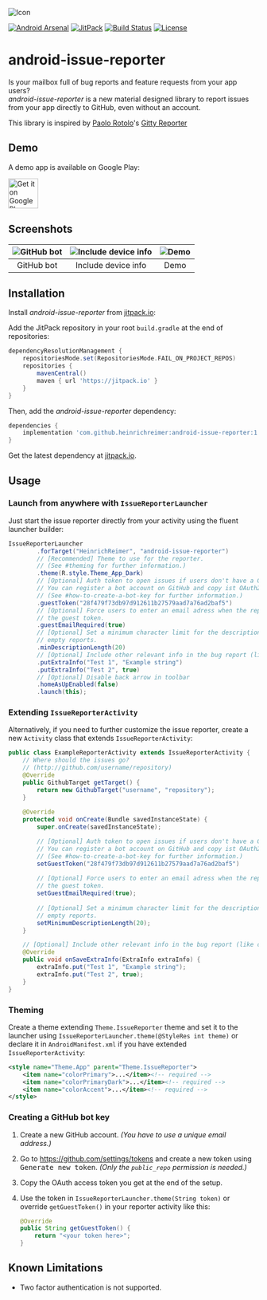 ![Icon](http://i.imgur.com/CoPArlm.png)

[![Android Arsenal](https://img.shields.io/badge/Android%20Arsenal-android--issue--reporter-brightgreen.svg?style=flat&v=2)](http://android-arsenal.com/details/1/3413)
[![JitPack](https://jitpack.io/v/com.heinrichreimersoftware/android-issue-reporter.svg)](https://jitpack.io/#com.heinrichreimersoftware/android-issue-reporter)
[![Build Status](https://travis-ci.org/heinrichreimer/android-issue-reporter.svg?branch=master)](https://travis-ci.org/heinrichreimer/android-issue-reporter)
[![License](https://img.shields.io/github/license/heinrichreimer/android-issue-reporter.svg)](https://github.com/heinrichreimer/android-issue-reporter/blob/master/LICENSE.txt)

# android-issue-reporter

Is your mailbox full of bug reports and feature requests from your app users? \
_android-issue-reporter_ is a new material designed library to report issues from your app directly to GitHub, even without an account.

This library is inspired by [Paolo Rotolo](https://github.com/PaoloRotolo)'s [Gitty Reporter](https://github.com/PaoloRotolo/GittyReporter)

## Demo

A demo app is available on Google Play:

<a href="https://play.google.com/store/apps/details?id=com.heinrichreimersoftware.androidissuereporter.example">
	<img alt="Get it on Google Play" src="https://play.google.com/intl/en_us/badges/images/generic/en-play-badge.png" height="60" />
</a>

## Screenshots

| ![GitHub bot](http://i.imgur.com/ADkPQMo.png) | ![Include device info](http://i.imgur.com/fcFmJ5E.png) | ![Demo](http://i.imgur.com/dJYonBW.png) |
|:-:|:-:|:-:|
| GitHub bot | Include device info | Demo |

## Installation

Install _android-issue-reporter_ from [jitpack.io](https://jitpack.io/#com.github.heinrichreimer/android-issue-reporter):

Add the JitPack repository in your root `build.gradle` at the end of repositories:

```gradle
dependencyResolutionManagement {
    repositoriesMode.set(RepositoriesMode.FAIL_ON_PROJECT_REPOS)
    repositories {
        mavenCentral()
        maven { url 'https://jitpack.io' }
    }
}

```

Then, add the _android-issue-reporter_ dependency:

```gradle
dependencies {
    implementation 'com.github.heinrichreimer:android-issue-reporter:1.4.0'
}
```

Get the latest dependency at [jitpack.io](https://jitpack.io/#com.github.heinrichreimer/android-issue-reporter).


## Usage

### Launch from anywhere with `IssueReporterLauncher`

Just start the issue reporter directly from your activity using the fluent launcher builder:

```java
IssueReporterLauncher
        .forTarget("HeinrichReimer", "android-issue-reporter")
        // [Recommended] Theme to use for the reporter. 
        // (See #theming for further information.)
        .theme(R.style.Theme_App_Dark)
        // [Optional] Auth token to open issues if users don't have a GitHub account
        // You can register a bot account on GitHub and copy ist OAuth2 token here.
        // (See #how-to-create-a-bot-key for further information.)
        .guestToken("28f479f73db97d912611b27579aad7a76ad2baf5")
        // [Optional] Force users to enter an email adress when the report is sent using
        // the guest token.
        .guestEmailRequired(true)
        // [Optional] Set a minimum character limit for the description to filter out
        // empty reports.
        .minDescriptionLength(20)
        // [Optional] Include other relevant info in the bug report (like custom variables)
        .putExtraInfo("Test 1", "Example string")
        .putExtraInfo("Test 2", true)
        // [Optional] Disable back arrow in toolbar
        .homeAsUpEnabled(false)
        .launch(this);
```

### Extending `IssueReporterActivity`

Alternatively, if you need to further customize the issue reporter, create a new `Activity` class that extends `IssueReporterActivity`:

```java
public class ExampleReporterActivity extends IssueReporterActivity {
    // Where should the issues go?
    // (http://github.com/username/repository)
    @Override
    public GithubTarget getTarget() {
        return new GithubTarget("username", "repository");
    }
    
    @Override
    protected void onCreate(Bundle savedInstanceState) {
        super.onCreate(savedInstanceState);

        // [Optional] Auth token to open issues if users don't have a GitHub account
        // You can register a bot account on GitHub and copy ist OAuth2 token here.
        // (See #how-to-create-a-bot-key for further information.)
        setGuestToken("28f479f73db97d912611b27579aad7a76ad2baf5")
        
        // [Optional] Force users to enter an email adress when the report is sent using
        // the guest token.
        setGuestEmailRequired(true);
        
        // [Optional] Set a minimum character limit for the description to filter out
        // empty reports.
        setMinimumDescriptionLength(20);
    }

    // [Optional] Include other relevant info in the bug report (like custom variables)
    @Override
    public void onSaveExtraInfo(ExtraInfo extraInfo) {
        extraInfo.put("Test 1", "Example string");
        extraInfo.put("Test 2", true);
    }
}
```

### Theming
Create a theme extending `Theme.IssueReporter` theme and set it to the launcher using `IssueReporterLauncher.theme(@StyleRes int theme)` or declare it in `AndroidManifest.xml` if you have extended `IssueReporterActivity`:

```xml
<style name="Theme.App" parent="Theme.IssueReporter">
    <item name="colorPrimary">...</item><!-- required -->
    <item name="colorPrimaryDark">...</item><!-- required -->
    <item name="colorAccent">...</item><!-- required -->
</style>
```

### Creating a GitHub bot key

1.  Create a new GitHub account. _(You have to use a unique email address.)_

2.  Go to https://github.com/settings/tokens and create a new token using <kbd>Generate new token</kbd>. _(Only the `public_repo` permission is needed.)_

3.  Copy the OAuth access token you get at the end of the setup.

4.  Use the token in `IssueReporterLauncher.theme(String token)` or override `getGuestToken()` in your reporter activity like this:
    
    ```java
    @Override
    public String getGuestToken() {
        return "<your token here>";
    }
    ```

## Known Limitations
- Two factor authentication is not supported.
